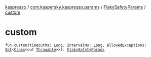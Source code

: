 [kaspresso](../../index.md) / [com.kaspersky.kaspresso.params](../index.md) / [FlakySafetyParams](index.md) / [custom](./custom.md)

# custom

`fun custom(timeoutMs: `[`Long`](https://kotlinlang.org/api/latest/jvm/stdlib/kotlin/-long/index.html)`, intervalMs: `[`Long`](https://kotlinlang.org/api/latest/jvm/stdlib/kotlin/-long/index.html)`, allowedExceptions: `[`Set`](https://kotlinlang.org/api/latest/jvm/stdlib/kotlin.collections/-set/index.html)`<`[`Class`](https://docs.oracle.com/javase/6/docs/api/java/lang/Class.html)`<out `[`Throwable`](https://kotlinlang.org/api/latest/jvm/stdlib/kotlin/-throwable/index.html)`>>): `[`FlakySafetyParams`](index.md)